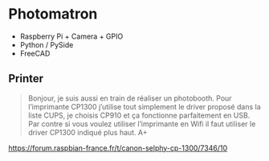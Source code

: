 # Photomatron

- Raspberry Pi + Camera + GPIO
- Python / PySide
- FreeCAD

## Printer

> Bonjour,
> je suis aussi en train de réaliser un photobooth.
> Pour l’imprimante CP1300 j’utilise tout simplement le driver proposé dans la liste CUPS, je choisis CP910 et ça fonctionne parfaitement en USB.
> Par contre si vous voulez utiliser l’imprimante en Wifi il faut utiliser le driver CP1300 indiqué plus haut.
> A+

https://forum.raspbian-france.fr/t/canon-selphy-cp-1300/7346/10
